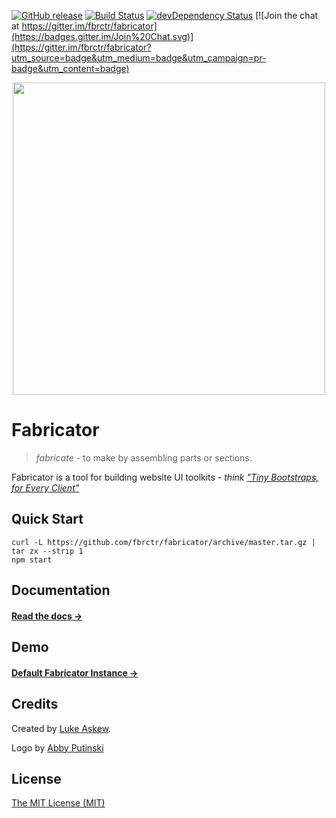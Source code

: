 [![GitHub release](https://img.shields.io/github/release/fbrctr/fabricator.svg)]()
[![Build Status](https://travis-ci.org/fbrctr/fabricator.svg)](https://travis-ci.org/fbrctr/fabricator)
[![devDependency Status](https://david-dm.org/fbrctr/fabricator/dev-status.svg)](https://david-dm.org/fbrctr/fabricator#info=devDependencies)
[![Join the chat at https://gitter.im/fbrctr/fabricator](https://badges.gitter.im/Join%20Chat.svg)](https://gitter.im/fbrctr/fabricator?utm_source=badge&utm_medium=badge&utm_campaign=pr-badge&utm_content=badge)

<p align="center">
  <img src="http://fbrctr.github.io/assets/toolkit/images/logo.svg" width="500">
</p>

# Fabricator

> _fabricate_ - to make by assembling parts or sections.

Fabricator is a tool for building website UI toolkits - _think ["Tiny Bootstraps, for Every Client"](http://daverupert.com/2013/04/responsive-deliverables/#tiny-bootstraps-for-every-client)_

## Quick Start

```shell
curl -L https://github.com/fbrctr/fabricator/archive/master.tar.gz | tar zx --strip 1
npm start
```

## Documentation

#### [Read the docs →](http://fbrctr.github.io/docs)

## Demo

#### [Default Fabricator Instance →](http://fbrctr.github.io/demo)

## Credits

Created by [Luke Askew](http://twitter.com/lukeaskew).

Logo by [Abby Putinski](https://abbyputinski.com/)

## License

[The MIT License (MIT)](http://opensource.org/licenses/mit-license.php)
